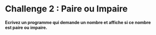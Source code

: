 # Challenge 2 : Paire ou Impaire

#### Ecrivez un programme qui demande un nombre et affiche si ce nombre est paire ou impaire.